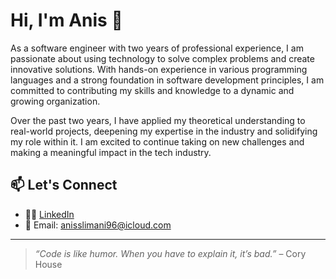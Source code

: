 # Hi, I'm Anis 👋

As a software engineer with two years of professional experience, I am passionate about using technology to solve complex problems and create innovative solutions. With hands-on experience in various programming languages and a strong foundation in software development principles, I am committed to contributing my skills and knowledge to a dynamic and growing organization.

Over the past two years, I have applied my theoretical understanding to real-world projects, deepening my expertise in the industry and solidifying my role within it. I am excited to continue taking on new challenges and making a meaningful impact in the tech industry.

## 📫 Let's Connect

- 🧑‍💼 [LinkedIn](https://www.linkedin.com/in/anis-slimeni/)  
- 📧 Email: anisslimani96@icloud.com

---

> *“Code is like humor. When you have to explain it, it’s bad.”* – Cory House
